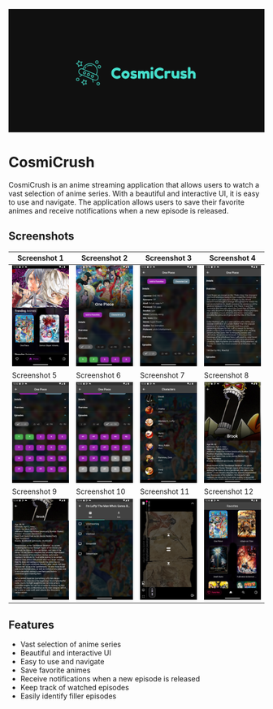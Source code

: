 ![CosmiCrush](screenshots/cosmicrush.png)

# CosmiCrush

CosmiCrush is an anime streaming application that allows users to watch a vast selection of anime series. With a beautiful and interactive UI, it is easy to use and navigate. The application allows users to save their favorite animes and receive notifications when a new episode is released.

## Screenshots
| Screenshot 1 | Screenshot 2 | Screenshot 3 | Screenshot 4 |
| ------------ | ------------ | ------------ | ------------ |
| ![Screenshot 1](screenshots/1.png) | ![Screenshot 2](screenshots/2.png) | ![Screenshot 3](screenshots/3.png) | ![Screenshot 4](screenshots/4.png) |
| Screenshot 5 | Screenshot 6 | Screenshot 7 | Screenshot 8 |
| ![Screenshot 5](screenshots/5.png) | ![Screenshot 6](screenshots/6.png) | ![Screenshot 7](screenshots/7.png) | ![Screenshot 8](screenshots/8.png) |
| Screenshot 9 | Screenshot 10 | Screenshot 11 | Screenshot 12 |
| ![Screenshot 9](screenshots/9.png) | ![Screenshot 10](screenshots/10.png) | ![Screenshot 11](screenshots/11.png) | ![Screenshot 12](screenshots/12.png) |


## Features

- Vast selection of anime series
- Beautiful and interactive UI
- Easy to use and navigate
- Save favorite animes
- Receive notifications when a new episode is released
- Keep track of watched episodes
- Easily identify filler episodes

